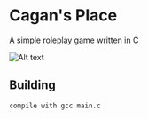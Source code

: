 # Cagan's Place
A simple roleplay game written in C

![Alt text](screenshot.png?raw=true "CagansPlace")

## Building
```
compile with gcc main.c
```
